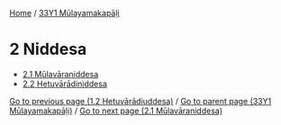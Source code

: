 
[Home](/) / [33Y1 Mūlayamakapāḷi](/tipitaka/33Y1.md)

# 2 Niddesa

* [2.1 Mūlavāraniddesa](/tipitaka/33Y1/2/2.1.md)
* [2.2 Hetuvārādiniddesa](/tipitaka/33Y1/2/2.2.md)

[Go to previous page (1.2 Hetuvārādiuddesa)](/tipitaka/33Y1/1/1.2.md) / [Go to parent page (33Y1 Mūlayamakapāḷi)](/tipitaka/33Y1/0.md) / [Go to next page (2.1 Mūlavāraniddesa)](/tipitaka/33Y1/2/2.1.md)


